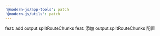 ```yaml
---
'@modern-js/app-tools': patch
'@modern-js/utils': patch
---
```


feat: add output.splitRouteChunks
feat: 添加 output.splitRouteChunks 配置
